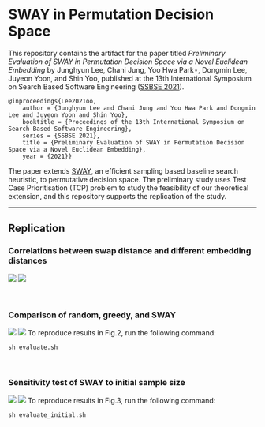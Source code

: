 # SWAY in Permutation Decision Space

This repository contains the artifact for the paper titled *Preliminary Evaluation of SWAY in Permutation Decision Space via a Novel Euclidean Embedding* by Junghyun Lee, Chani Jung, Yoo Hwa Park⋆, Dongmin Lee, Juyeon Yoon, and Shin Yoo, published at the 13th International Symposium on Search Based Software Engineering ([SSBSE 2021](https://conf.researchr.org/home/ssbse-2021)).

```
@inproceedings{Lee2021oo,
    author = {Junghyun Lee and Chani Jung and Yoo Hwa Park and Dongmin Lee and Juyeon Yoon and Shin Yoo},
    booktitle = {Proceedings of the 13th International Symposium on Search Based Software Engineering},
    series = {SSBSE 2021},
    title = {Preliminary Evaluation of SWAY in Permutation Decision Space via a Novel Euclidean Embedding},
    year = {2021}}
```

The paper extends [SWAY](https://ieeexplore.ieee.org/document/8249828), an efficient sampling based baseline search heuristic, to permutative decision space. The preliminary study uses Test Case Prioritisation (TCP) problem to study the feasibility of our theoretical extension, and this repository supports the replication of the study.

---

## Replication

### Correlations between swap distance and different embedding distances

![](https://user-images.githubusercontent.com/17661005/125710625-1d8aabc7-fe66-49e6-b652-8c45acf0d43d.png) ![](https://user-images.githubusercontent.com/17661005/125710961-f1008bff-6b02-44a0-89ba-a8194cda0152.png)

<br/>

### Comparison of random, greedy, and SWAY

![](https://user-images.githubusercontent.com/46154572/125720279-0e6b16de-3e21-48b8-996e-34313bcfa374.png) ![](https://user-images.githubusercontent.com/46154572/125720298-d4b95c46-febb-446f-88cd-910c9671073c.png)
To reproduce results in Fig.2, run the following command:
```console
sh evaluate.sh
```
<br/>

### Sensitivity test of SWAY to initial sample size
![](https://user-images.githubusercontent.com/46154572/125720301-9a672f4e-fd36-4948-90da-436dd4a531d5.png) ![](https://user-images.githubusercontent.com/46154572/125720305-bdfcdbc6-00ca-4dcd-b061-f2ad6db2d732.png)
To reproduce results in Fig.3, run the following command:
```console
sh evaluate_initial.sh
```



